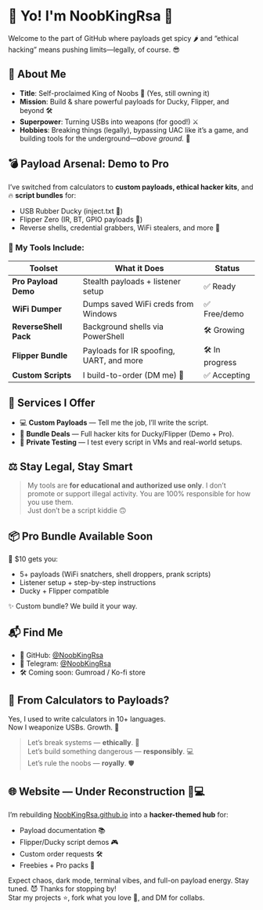 # 👋 Yo! I'm NoobKingRsa 👑

Welcome to the part of GitHub where payloads get spicy 🌶️ and “ethical hacking” means pushing limits—legally, of course. 😎



## 🧠 About Me
- **Title**: Self-proclaimed King of Noobs 👑 (Yes, still owning it)
- **Mission**: Build & share powerful payloads for Ducky, Flipper, and beyond 🛠️
- **Superpower**: Turning USBs into weapons (for good!) ⚔️
- **Hobbies**: Breaking things (legally), bypassing UAC like it’s a game, and building tools for the underground—*above ground.* 🚀


## 💣 Payload Arsenal: Demo to Pro

I’ve switched from calculators to **custom payloads, ethical hacker kits**, and 🔥 **script bundles** for:
- USB Rubber Ducky (inject.txt 💉)
- Flipper Zero (IR, BT, GPIO payloads 🦾)
- Reverse shells, credential grabbers, WiFi stealers, and more 🧩

### 🧩 My Tools Include:
| Toolset               | What it Does                             | Status       |
|------------------------|------------------------------------------|--------------|
| **Pro Payload Demo**   | Stealth payloads + listener setup        | ✅ Ready      |
| **WiFi Dumper**        | Dumps saved WiFi creds from Windows      | ✅ Free/demo  |
| **ReverseShell Pack**  | Background shells via PowerShell         | 🛠️ Growing   |
| **Flipper Bundle**     | Payloads for IR spoofing, UART, and more | 🛠️ In progress |
| **Custom Scripts**     | I build-to-order (DM me) 💌              | ✅ Accepting  |



## 💼 Services I Offer

- 💻 **Custom Payloads** — Tell me the job, I’ll write the script.
- 🎁 **Bundle Deals** — Full hacker kits for Ducky/Flipper (Demo + Pro).
- 🧪 **Private Testing** — I test every script in VMs and real-world setups.



## ⚖️ Stay Legal, Stay Smart

> My tools are **for educational and authorized use only**. I don’t promote or support illegal activity. You are 100% responsible for how you use them.  
Just don’t be a script kiddie 🙃



## 📦 Pro Bundle Available Soon

💸 $10 gets you:
- 5+ payloads (WiFi snatchers, shell droppers, prank scripts)
- Listener setup + step-by-step instructions
- Ducky + Flipper compatible

✨ Custom bundle? We build it your way.

## 📬 Find Me

- 🐙 GitHub: [@NoobKingRsa](https://github.com/NoobKingRsa)
- 💬 Telegram: [@NoobKingRsa](https://t.me/NoobKingRsa)
- 🛠️ Coming soon: Gumroad / Ko-fi store


## 🍠 From Calculators to Payloads?

Yes, I used to write calculators in 10+ languages.  
Now I weaponize USBs. Growth. 👑

> Let’s break systems — **ethically**. 🔐  
> Let’s build something dangerous — **responsibly**. 💻  
> Let’s rule the noobs — **royally**. 🛡️



## 🌐 Website — Under Reconstruction 🧱💻

I’m rebuilding [NoobKingRsa.github.io](https://NoobKingRsa.github.io) into a **hacker-themed hub** for:

- Payload documentation 📚  
- Flipper/Ducky script demos 🎮  
- Custom order requests 🛠️  
- Freebies + Pro packs 🧩  

Expect chaos, dark mode, terminal vibes, and full-on payload energy. Stay tuned. 😈
Thanks for stopping by!  
Star my projects ⭐, fork what you love 🍴, and DM for collabs.


